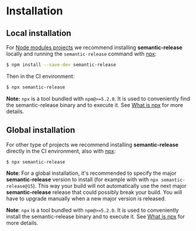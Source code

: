 # Installation

## Local installation

For [Node modules projects](https://docs.npmjs.com/getting-started/creating-node-modules) we recommend installing **semantic-release** locally and running the `semantic-release` command with [npx](https://www.npmjs.com/package/npx):

```bash
$ npm install --save-dev semantic-release
```

Then in the CI environment:

```bash
$ npx semantic-release
```

**Note:** `npx` is a tool bundled with `npm@>=5.2.0`. It is used to conveniently find the semantic-release binary and to execute it. See [What is npx](../support/FAQ.md#what-is-npx) for more details.

## Global installation

For other type of projects we recommend installing **semantic-release** directly in the CI environment, also with [npx](https://www.npmjs.com/package/npx):

```bash
$ npx semantic-release
```

**Note**: For a global installation, it's recommended to specify the major **semantic-release** version to install (for example with with `npx semantic-release@15`). This way your build will not automatically use the next major **semantic-release** release that could possibly break your build. You will have to upgrade manually when a new major version is released.

**Note**: `npx` is a tool bundled with `npm@>=5.2.0`. It is used to conveniently install the semantic-release binary and to execute it. See [What is npx](../support/FAQ.md#what-is-npx) for more details.
